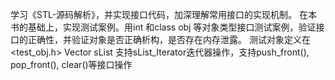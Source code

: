 学习《STL-源码解析》，并实现接口代码，加深理解常用接口的实现机制。
在本书的基础上，实现测试案例。用int 和class obj 等对象类型接口测试案例，验证接口的正确性，并验证对象是否正确析构，是否存在内存泄露。
测试对象定义在<test_obj.h>
Vector
sList
支持sList_Iterator迭代器操作，支持push_front(), pop_front(), clear()等接口操作